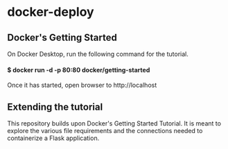 # docker-deploy

## Docker's Getting Started
On Docker Desktop, run the following command for the tutorial.
#### $ docker run -d -p 80:80 docker/getting-started
Once it has started, open browser to http://localhost

## Extending the tutorial
This repository builds upon Docker's Getting Started Tutorial. It is meant to explore the various file requirements and the connections needed to containerize a Flask application.
